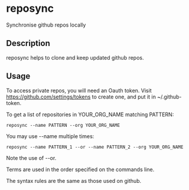 # reposync

Synchronise github repos locally


## Description

reposync helps to clone and keep updated github repos.


## Usage

To access private repos, you will need an Oauth token. Visit https://github.com/settings/tokens to create one, and put it in ~/.github-token.

To get a list of repositories in YOUR_ORG_NAME matching PATTERN:

    reposync --name PATTERN --org YOUR_ORG_NAME

You may use --name multiple times:

    reposync --name PATTERN_1 --or --name PATTERN_2 --org YOUR_ORG_NAME

Note the use of --or.

Terms are used in the order specified on the commands line.

The syntax rules are the same as those used on github.
